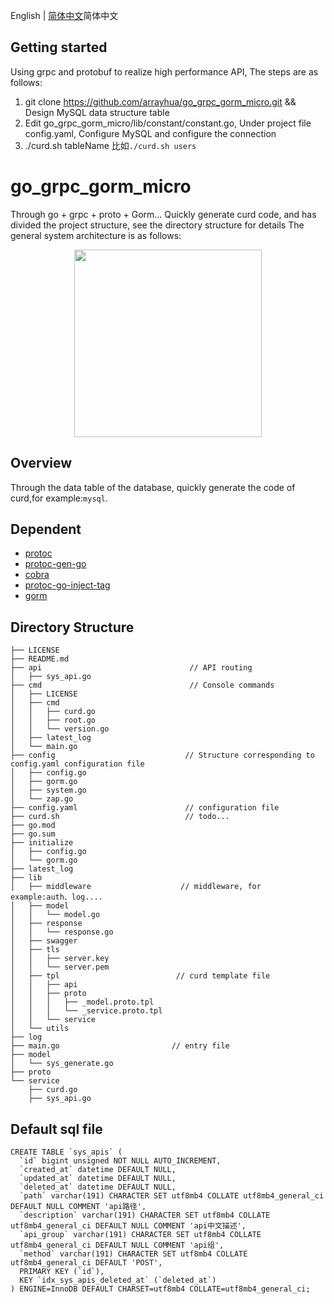 English | [简体中文](./README.md)简体中文

## Getting started
Using grpc and protobuf to realize high performance API, The steps are as follows:
1. git clone https://github.com/arrayhua/go_grpc_gorm_micro.git && Design MySQL data structure table
2. Edit go_grpc_gorm_micro/lib/constant/constant.go, Under project file config.yaml, Configure MySQL and configure the connection
3. ./curd.sh tableName 比如`./curd.sh users`

# go_grpc_gorm_micro
Through go + grpc + proto + Gorm... Quickly generate curd code, and has divided the project structure, see the directory structure for details
The general system architecture is as follows:
<div align=center>
<img src="https://img-blog.csdnimg.cn/20201111172903218.png?x-oss-process=image/watermark,type_ZmFuZ3poZW5naGVpdGk,shadow_10,text_aHR0cHM6Ly9ibG9nLmNzZG4ubmV0L3UwMTEzMzcyODA=,size_16,color_FFFFFF,t_70" width=300" height="300" />
</div>

## Overview
Through the data table of the database, quickly generate the code of curd,for example:`mysql`.

## Dependent
- [protoc](https://github.com/google/protobuf)
- [protoc-gen-go](https://github.com/golang/protobuf)
- [cobra](https://github.com/spf13/cobra)
- [protoc-go-inject-tag](https://github.com/favadi/protoc-go-inject-tag)
- [gorm](https://github.com/go-gorm/gorm)

## Directory Structure
```
├── LICENSE
├── README.md
├── api                                 // API routing
│   ├── sys_api.go
├── cmd                                 // Console commands
│   ├── LICENSE
│   ├── cmd
│   │   ├── curd.go
│   │   ├── root.go
│   │   └── version.go
│   ├── latest_log
│   └── main.go
├── config                             // Structure corresponding to config.yaml configuration file
│   ├── config.go
│   ├── gorm.go
│   ├── system.go
│   └── zap.go
├── config.yaml                        // configuration file
├── curd.sh                            // todo...
├── go.mod
├── go.sum
├── initialize
│   ├── config.go
│   └── gorm.go
├── latest_log
├── lib
│   ├── middleware                    // middleware, for example:auth、log....
│   ├── model
│   │   └── model.go
│   ├── response
│   │   └── response.go
│   ├── swagger
│   ├── tls
│   │   ├── server.key
│   │   └── server.pem
│   ├── tpl                          // curd template file
│   │   ├── api
│   │   ├── proto
│   │   │   ├── _model.proto.tpl
│   │   │   └── _service.proto.tpl
│   │   └── service
│   └── utils
├── log                             
├── main.go                         // entry file
├── model
│   └── sys_generate.go
├── proto
└── service
    ├── curd.go
    ├── sys_api.go
```

## Default sql file
```
CREATE TABLE `sys_apis` (
  `id` bigint unsigned NOT NULL AUTO_INCREMENT,
  `created_at` datetime DEFAULT NULL,
  `updated_at` datetime DEFAULT NULL,
  `deleted_at` datetime DEFAULT NULL,
  `path` varchar(191) CHARACTER SET utf8mb4 COLLATE utf8mb4_general_ci DEFAULT NULL COMMENT 'api路径',
  `description` varchar(191) CHARACTER SET utf8mb4 COLLATE utf8mb4_general_ci DEFAULT NULL COMMENT 'api中文描述',
  `api_group` varchar(191) CHARACTER SET utf8mb4 COLLATE utf8mb4_general_ci DEFAULT NULL COMMENT 'api组',
  `method` varchar(191) CHARACTER SET utf8mb4 COLLATE utf8mb4_general_ci DEFAULT 'POST',
  PRIMARY KEY (`id`),
  KEY `idx_sys_apis_deleted_at` (`deleted_at`)
) ENGINE=InnoDB DEFAULT CHARSET=utf8mb4 COLLATE=utf8mb4_general_ci;
```